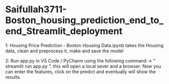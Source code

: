 # Saifullah3711-Boston_housing_prediction_end_to_end_Streamlit_deployment

1: Housing Price Prediction - Boston Housing Data.ipynb takes the Housing data, clean and preprocess it, make and save the model

2: Run app.py in VS Code / PyCharm using the following command -> " streamlit run app.py ". this will open a local sever and a browser. Now you can enter the features, click on the predict and eventually will show the results. 
